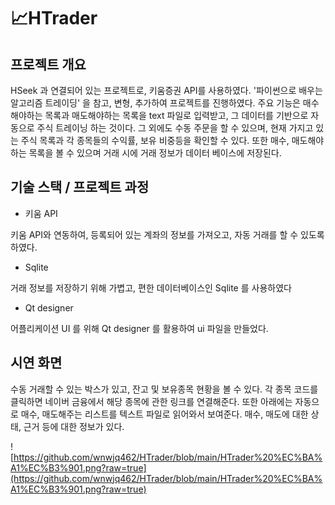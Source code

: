 # 📈HTrader

## 프로젝트 개요

HSeek 과 연결되어 있는 프로젝트로, 키움증권 API를 사용하였다. '파이썬으로 배우는 알고리즘 트레이딩' 을 참고, 변형, 추가하여 프로젝트를 진행하였다. 주요 기능은 매수해야하는 목록과 매도해야하는 목록을 text 파일로 입력받고, 그 데이터를 기반으로 자동으로 주식 트레이닝 하는 것이다. 그 외에도 수동 주문을 할 수 있으며, 현재 가지고 있는 주식 목록과 각 종목들의 수익률, 보유 비중등을 확인할 수 있다. 또한 매수, 매도해야 하는 목록을 볼 수 있으며 거래 시에 거래 정보가 데이터 베이스에 저장된다.

## 기술 스택 / 프로젝트 과정

- 키움 API

키움 API와 연동하여, 등록되어 있는 계좌의 정보를 가져오고, 자동 거래를 할 수 있도록 하였다. 

- Sqlite

거래 정보를 저장하기 위해 가볍고, 편한 데이터베이스인 Sqlite 를 사용하였다

- Qt designer

어플리케이션 UI 를 위해 Qt designer 를 활용하여 ui 파일을 만들었다.

## 시연 화면

수동 거래할 수 있는 박스가 있고, 잔고 및 보유종목 현황을 볼 수 있다. 각 종목 코드를 클릭하면 네이버 금융에서 해당 종목에 관한 링크를 연결해준다. 또한 아래에는 자동으로 매수, 매도해주는 리스트를 텍스트 파일로 읽어와서 보여준다. 매수, 매도에 대한 상태, 근거 등에 대한 정보가 있다.

![https://github.com/wnwjq462/HTrader/blob/main/HTrader%20%EC%BA%A1%EC%B3%901.png?raw=true](https://github.com/wnwjq462/HTrader/blob/main/HTrader%20%EC%BA%A1%EC%B3%901.png?raw=true)